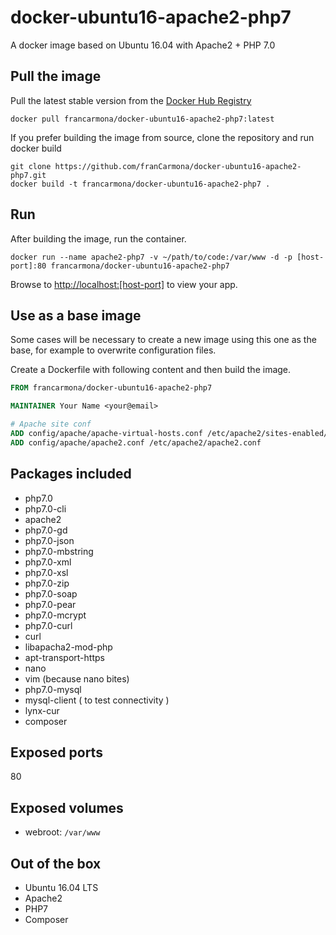 # docker-ubuntu16-apache2-php7
A docker image based on Ubuntu 16.04 with Apache2 + PHP 7.0

## Pull the image

Pull the latest stable version from the [Docker Hub Registry](https://hub.docker.com/r/francarmona/docker-ubuntu16-apache2-php7/)
```
docker pull francarmona/docker-ubuntu16-apache2-php7:latest
```

If you prefer building the image from source, clone the repository and run docker build

```
git clone https://github.com/franCarmona/docker-ubuntu16-apache2-php7.git
docker build -t francarmona/docker-ubuntu16-apache2-php7 .
```

## Run

After building the image, run the container.
```
docker run --name apache2-php7 -v ~/path/to/code:/var/www -d -p [host-port]:80 francarmona/docker-ubuntu16-apache2-php7
```
Browse to [http://localhost:[host-port]](http://localhost:[host-port]) to view your app.

## Use as a base image

Some cases will be necessary to create a new image using this one as the base, for example to overwrite configuration files.

Create a Dockerfile with following content and then build the image.

```Dockerfile
FROM francarmona/docker-ubuntu16-apache2-php7

MAINTAINER Your Name <your@email>

# Apache site conf
ADD config/apache/apache-virtual-hosts.conf /etc/apache2/sites-enabled/000-default.conf
ADD config/apache/apache2.conf /etc/apache2/apache2.conf
```

## Packages included

 * php7.0
 * php7.0-cli
 * apache2
 * php7.0-gd
 * php7.0-json
 * php7.0-mbstring
 * php7.0-xml
 * php7.0-xsl
 * php7.0-zip
 * php7.0-soap
 * php7.0-pear
 * php7.0-mcrypt
 * php7.0-curl
 * curl
 * libapacha2-mod-php
 * apt-transport-https
 * nano
 * vim (because nano bites)
 * php7.0-mysql
 * mysql-client ( to test connectivity )
 * lynx-cur
 * composer

## Exposed ports

80

## Exposed volumes

 - webroot: `/var/www`
 
## Out of the box

 * Ubuntu 16.04 LTS
 * Apache2
 * PHP7
 * Composer
